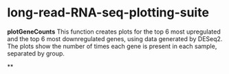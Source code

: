 # long-read-RNA-seq-plotting-suite

**plotGeneCounts**
This function creates plots for the top 6 most upregulated and the top 6 most downregulated genes, using data generated by DESeq2. The plots show the number of times each gene is present in each sample, separated by group.

**
